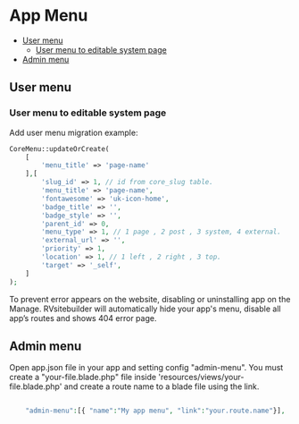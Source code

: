 # App Menu

- [User menu](#user-menu)
  - [User menu to editable system page](#user-menu-to-editable-system-page)
- [Admin menu](#admin-menu)

<a name="User-menu"></a>

## User menu

<!-- ### User menu to non-editable system page -->

### User menu to editable system page

Add user menu migration example:

```php
CoreMenu::updateOrCreate(
    [
        'menu_title' => 'page-name'
    ],[
        'slug_id' => 1, // id from core_slug table.
        'menu_title' => 'page-name',
        'fontawesome' => 'uk-icon-home',
        'badge_title' => '',
        'badge_style' => '',
        'parent_id' => 0,
        'menu_type' => 1, // 1 page , 2 post , 3 system, 4 external.
        'external_url' => '',
        'priority' => 1,
        'location' => 1, // 1 left , 2 right , 3 top.
        'target' => '_self',
    ]
);
```

To prevent error appears on the website, disabling or uninstalling app on the Manage. RVsitebuilder will automatically hide your app's menu, disable all app’s routes and shows 404 error page.

<a name="Admin-menu"></a>

## Admin menu

Open app.json file in your app and setting config "admin-menu". You must create a "your-file.blade.php" file inside 'resources/views/your-file.blade.php' and create a route name to a blade file using the link.

```php

    "admin-menu":[{ "name":"My app menu", "link":"your.route.name"}],

```
